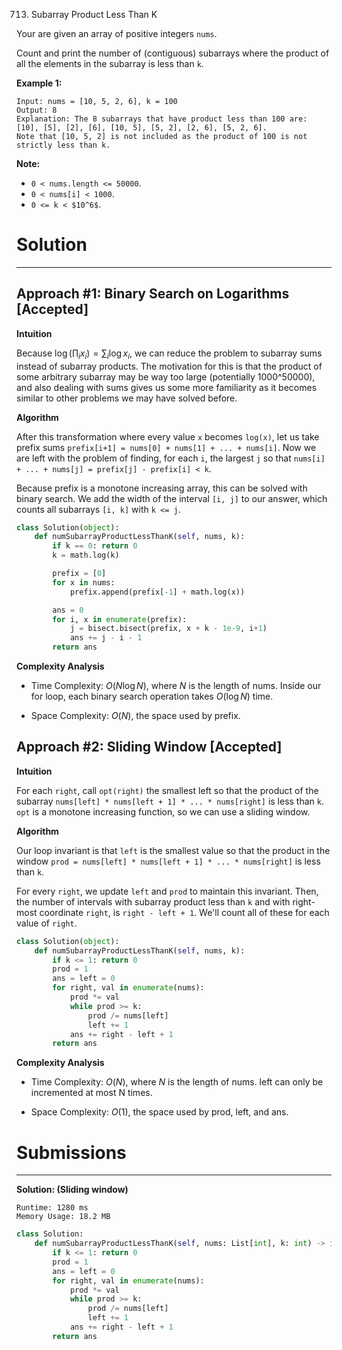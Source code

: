 713. Subarray Product Less Than K

Your are given an array of positive integers `nums`.

Count and print the number of (contiguous) subarrays where the product of all the elements in the subarray is less than `k`.

**Example 1:**
```
Input: nums = [10, 5, 2, 6], k = 100
Output: 8
Explanation: The 8 subarrays that have product less than 100 are: [10], [5], [2], [6], [10, 5], [5, 2], [2, 6], [5, 2, 6].
Note that [10, 5, 2] is not included as the product of 100 is not strictly less than k.
```

**Note:**

* `0 < nums.length <= 50000`.
* `0 < nums[i] < 1000`.
* `0 <= k < $10^6$`.

# Solution
---
## Approach #1: Binary Search on Logarithms [Accepted]
**Intuition**

Because $\log(\prod_i x_i) = \sum_i \log x_i$, we can reduce the problem to subarray sums instead of subarray products. The motivation for this is that the product of some arbitrary subarray may be way too large (potentially 1000^50000), and also dealing with sums gives us some more familiarity as it becomes similar to other problems we may have solved before.

**Algorithm**

After this transformation where every value `x` becomes `log(x)`, let us take prefix sums `prefix[i+1] = nums[0] + nums[1] + ... + nums[i]`. Now we are left with the problem of finding, for each `i`, the largest `j` so that `nums[i] + ... + nums[j] = prefix[j] - prefix[i] < k`.

Because prefix is a monotone increasing array, this can be solved with binary search. We add the width of the interval `[i, j]` to our answer, which counts all subarrays `[i, k]` with `k <= j`.

```Python
class Solution(object):
    def numSubarrayProductLessThanK(self, nums, k):
        if k == 0: return 0
        k = math.log(k)

        prefix = [0]
        for x in nums:
            prefix.append(prefix[-1] + math.log(x))

        ans = 0
        for i, x in enumerate(prefix):
            j = bisect.bisect(prefix, x + k - 1e-9, i+1)
            ans += j - i - 1
        return ans
```

**Complexity Analysis**

* Time Complexity: $O(N\log N)$, where $N$ is the length of nums. Inside our for loop, each binary search operation takes $O(\log N)$ time.

* Space Complexity: $O(N)$, the space used by prefix.

## Approach #2: Sliding Window [Accepted]
**Intuition**

For each `right`, call `opt(right)` the smallest left so that the product of the subarray `nums[left] * nums[left + 1] * ... * nums[right]` is less than `k`. `opt` is a monotone increasing function, so we can use a sliding window.

**Algorithm**

Our loop invariant is that `left` is the smallest value so that the product in the window `prod = nums[left] * nums[left + 1] * ... * nums[right]` is less than `k`.

For every `right`, we update `left` and `prod` to maintain this invariant. Then, the number of intervals with subarray product less than `k` and with right-most coordinate `right`, is `right - left + 1`. We'll count all of these for each value of `right`.

```python
class Solution(object):
    def numSubarrayProductLessThanK(self, nums, k):
        if k <= 1: return 0
        prod = 1
        ans = left = 0
        for right, val in enumerate(nums):
            prod *= val
            while prod >= k:
                prod /= nums[left]
                left += 1
            ans += right - left + 1
        return ans
```

**Complexity Analysis**

* Time Complexity: $O(N)$, where $N$ is the length of nums. left can only be incremented at most N times.

* Space Complexity: $O(1)$, the space used by prod, left, and ans.

# Submissions
---
**Solution: (Sliding window)**
```
Runtime: 1280 ms
Memory Usage: 18.2 MB
```
```python
class Solution:
    def numSubarrayProductLessThanK(self, nums: List[int], k: int) -> int:
        if k <= 1: return 0
        prod = 1
        ans = left = 0
        for right, val in enumerate(nums):
            prod *= val
            while prod >= k:
                prod /= nums[left]
                left += 1
            ans += right - left + 1
        return ans             
```
